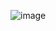 ![image](https://github.com/jeungdong/CodingTest/assets/93365714/4cea3d00-ccf9-4891-aac4-14f08a692a86)
